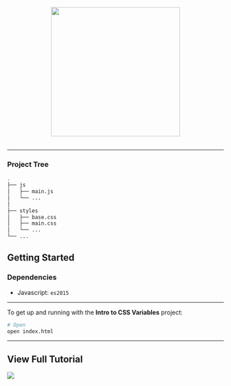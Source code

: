 <div style="text-align:center;">
  <img src="https://i.ytimg.com/vi/M1RnLI8jCDA/maxresdefault.jpg" style="height:300px;"/>
  <br>
  <br>
  <hr>
</div>

### Project Tree

```bash
.
├── js
│   ├── main.js
│   └── ...
│
├── styles
│   ├── base.css
│   ├── main.css
│   └── ...
└── ...
```

## Getting Started

### Dependencies

- Javascript: `es2015`

---

To get up and running with the **Intro to CSS Variables** project:

```bash
# Open
open index.html
```

---

## View Full Tutorial

[<img src="https://www.youtube.com/yts/img/favicon_32-vflOogEID.png">](https://youtu.be/M1RnLI8jCDA)
